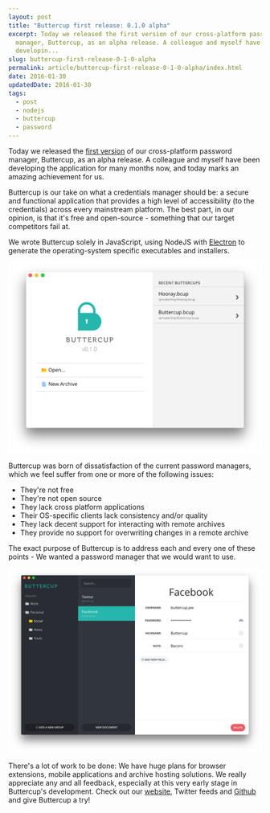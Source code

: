 ```yaml
---
layout: post
title: "Buttercup first release: 0.1.0 alpha"
excerpt: Today we released the first version of our cross-platform password
  manager, Buttercup, as an alpha release. A colleague and myself have been
  developin...
slug: buttercup-first-release-0-1-0-alpha
permalink: article/buttercup-first-release-0-1-0-alpha/index.html
date: 2016-01-30
updatedDate: 2016-01-30
tags:
  - post
  - nodejs
  - buttercup
  - password
---
```


Today we released the [first version](https://github.com/buttercup-pw/buttercup/releases/tag/v0.1.0-alpha) of our cross-platform password manager, Buttercup, as an alpha release. A colleague and myself have been developing the application for many months now, and today marks an amazing achievement for us.

Buttercup is our take on what a credentials manager should be: a secure and functional application that provides a high level of accessibility (to the credentials) across every mainstream platform. The best part, in our opinion, is that it's free and open-source - something that our target competitors fail at.

We wrote Buttercup solely in JavaScript, using NodeJS with [Electron](http://electron.atom.io/) to generate the operating-system specific executables and installers.

![buttercup intro screen](buttercup-screen-1.png "Buttercup intro screen")

Buttercup was born of dissatisfaction of the current password managers, which we feel suffer from one or more of the following issues:
 * They're not free
 * They're not open source
 * They lack cross platform applications
 * Their OS-specific clients lack consistency and/or quality
 * They lack decent support for interacting with remote archives
 * They provide no support for overwriting changes in a remote archive

The exact purpose of Buttercup is to address each and every one of these points - We wanted a password manager that we would want to use.

![buttercup archive screen](buttercup-screen-2.png "Buttercup archive screen")

There's a lot of work to be done: We have huge plans for browser extensions, mobile applications and archive hosting solutions. We really appreciate any and all feedback, especially at this very early stage in Buttercup's development. Check out our [website](http://buttercup.pw/), Twitter feeds and [Github](https://github.com/buttercup-pw) and give Buttercup a try!
